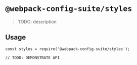 # `@webpack-config-suite/styles`

> TODO: description

## Usage

```
const styles = require('@webpack-config-suite/styles');

// TODO: DEMONSTRATE API
```
